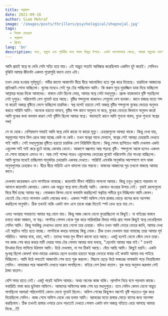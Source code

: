 ```yaml
---
title: স্বপ্নজাল
date: 2021-09-16
author: Siam Mehraf
image: '/images/posts/thrillers/psychological/shopnojal.jpg'
tags:
  - সিয়াম মেহরাফ
  - স্বপ্নজাল
  - থ্রিলার
lang: 'bn'
description: সত্য, কল্পনা এবং পৃথিবীর অন্য সমস্ত কিছুর উপরে। একটা ভালোবাসার ক্ষেত্রে, আমরা কল্পনার ভালোবাসাগুলোকেই...
---
```


আমি প্রায়ই স্বপ্নে যা দেখি সেটা সত্যি হয়ে যায়। এই অদ্ভুত সত্যটা আবিষ্কার করেছিলাম একদিন হুট করেই। সেদিনও বুঝিনি আমার জীবনটা একদম পুরোপুরি বদলে দেবে এটা।

তখন ভোর হওয়ার পূর্বমুহূর্ত। গভীর কালো আকাশটা ধীরে ধীরে আলোকিত হতে শুরু করে দিয়েছে। চারদিকে আজানের প্রতিধ্বনি শোনা যাচ্ছিলো। ঘুমের মধ্যেও সেই সুর টের পাচ্ছিলাম আমি। কি করুন সুরে মুয়াজ্জিন ডাক দিয়ে যাচ্ছিলো আল্লাহর ঘরের দিকে আমাদের। বাস্তবে যেটা ছিলো ভোর, আমার স্বপ্নে সেটা মধ্যদুপুর। প্রচন্ড বাজেভাবে বৃষ্টি পড়ছিলো সেই দুপুরে। পরিবেশটা বেশ গুমোট হয়ে আছে। বৃষ্টির শব্দগুলো থাকলেও সেগুলো বেশ হালকা। কানে বাজার মতো শব্দ না করেই অজস্র বৃষ্টিতে ভেসে যাচ্ছিলো চারদিক। স্বপ্ন বলেই হয়তো সেই অজস্র বৃষ্টির শব্দগুলো বুকের ভেতরে অনুভব করতে পারিনি আমি। অনেকে হয়তো ভাববে, বৃষ্টির শব্দ কানে অনুভব না করে, বুকের ভেতরে কিভাবে অনুভব করে! আমি বুকের কথা বললাম কারণ সেই বৃষ্টিটা ছিলো আমার স্বপ্নে। স্বভাবতই কানে আমি শুনবো বাস্তব, বুকে শুনবো স্বপ্নের শব্দ!

সে যা হোক। বেশিরভাগ সময়ই আমি স্বপ্নে দেখি কারো না কারো মৃত্যু। চেহারাগুলো আবছা থাকে। কিন্তু দেখা যায়, স্বপ্নগুলোর সাথে মিল রেখে মারা যাচ্ছে কেউ না কেউ। তখন স্বপ্নের সাথে মেলালে, স্বপ্নের সেই আবছা চেহারাটা দেখতে পাই আমি। সেই মধ্যদুপুরের বৃষ্টিতে হয়তো চারদিক বেশ নিরিবিলি ছিলো। কিন্তু সেসব ছাপিয়েও আমি দেখলাম একটা এম্বুলেন্স সাই সাই করে ছুটে যাচ্ছে কোথায় যেনো। আকাশে বজ্রপাত আর পড়ছে বৃষ্টি। শব্দগুলো আস্তে হলেও একদম যে শোনা যাচ্ছেনা এমনও না। আর সেই শব্দের পরেও এম্বুলেন্সের ভেতরের ঘুমোট পরিবেশটা টের পাওয়া যাচ্ছিলো। আমি ঘুমের মধ্যেই চাচ্ছিলাম মানুষটার চেহারাটা একবার দেখতে। পারিনি! এমনকি মানুষটার আশেপাশে বসে থাকা মানুষগুলোর চেহারাও না। ধীরে ধীরে গাড়িটা এসে থামলো তার গন্তব্যে। বাস্তবের আজানের সুর তখনো বাজছে আমার কানে।

দেখলাম কয়েকজন এসে লাশটাকে নামাচ্ছে। জায়গাটা ভীষণ পরিচিত লাগলো আমার। কিন্তু তবুও বুঝতে পারলাম না আসলে জায়গাটা কোথায়। কেমন এক অদ্ভুত স্বপ্নে বাসা বেঁধেছি আমি। কোথাও যাওয়ার উপায় নেই। বৃথাই রহস্যগুলো ঘিরে দীর্ঘ হচ্ছে আমার স্বপ্ন। লোকজন কিসব যেনো বলাবলি করছিলো! স্বপ্নটার গভীরে ডুব দিচ্ছিলাম আমি কেবল। যেতেই টের পেতে লাগলাম একটা লোকের কথা। একদম স্পষ্ট! অফিস শেষে রাস্তার মোড়ে বাসের জন্য অপেক্ষা করছিলো মানুষটা। ঠিক তখনই নাকি একটা বাস এসে তাকে ধাক্কা দিতেই স্পট ডেড হয়ে যায় সে।

এমত অবস্থায় সাধারণত আমার স্বপ্ন থেমে যায়। কিন্তু আজ কেনো যেনো ফুরোচ্ছিলো না কিছুই। না বাইরের বাস্তবে চলতে থাকা আজান, না স্বপ্ন। লাশটার গোসল থেকে শুরু করে পারিবারিক বিদায় পর্যন্ত প্রায় সমস্ত কিছুই স্বপ্নে দেখেছিলাম সেদিন আমি। কিন্তু সবকিছু দেখলেও রহস্য রয়ে গেলো তার চেহারা। যদিও তখন আমি ভেতর ভেতর জানি, আমার দেখা এই স্বপ্নটাও সত্যি হতে যাচ্ছে। লাশটাকে কবরে নামাচ্ছে কিছু লোক। ঠিক তখন দেখলাম যারা নামাচ্ছে তারা আমার পূর্ব পরিচিত। আমার বাবা, চাচা, ভাই। তাদের সবার মুখ ভীষণ কালো হয়ে আছে। একটু হলেই যেনো কেঁদে দেবে তারা। সব কাজ শেষ করে কবরে মাটি দেয়ার সময় টের পেলাম আমার বাবা বলছে, "ছেলেটা আমার আর নাই।" তখনই চিৎকার দিয়ে লাফিয়ে উঠলাম আমি। উঠে দেখলাম, না সব ঠিকই আছে। বেঁচে আছি আমি। কিছুই হয়নি। একটা দুঃস্বপ্ন ছিলো কেবল! বাবা-মায়ের একমাত্র ছেলে হওয়ায় হয়তো স্বপ্নের ভেতরে বাবার ওই কথাটা আমায় ভয় পাইয়ে দিচ্ছিলো। আমি উঠে বসতেই আজানটা শেষ হতে শুরু করলো। বিছানা ছেড়ে উঠে ফজরের নামাজটা পড়ে নিয়েছিলাম সেদিন। নামাজের পরে আকাশটা দেখতে দারুন লাগছিলো। বাইরে বেশ ঠান্ডা বাতাস। বুক ভরে অনুভব করলাম সেই ঠান্ডা বাতাস।

বেশি সময় হাতে নেই। একটু পরেই অফিস আমার। অথচ অনেক কাজ বাকি। ল্যাপটপ নিয়ে বসে পড়লাম কাজে। যথারিতি নাস্তা করে ছুটলাম অফিসে। আমাদের অফিসের কাজ শেষ হয় মধ্যদুপুরে। তবে সেদিন কেমন যেনো অদ্ভুত লাগছিলো আমার! পরিবেশটাই কেমন যেনো গুমোট ছিলো। অফিস শেষের কিছুক্ষন আগেই বৃষ্টি পড়তেও শুরু করে দিয়েছিলো সেদিন। কাজ শেষে অফিস থেকে বের হলাম আমি। বরাবরের মতো রাস্তার মোড়ে বাসের জন্য অপেক্ষা করছিলাম। ঠিক তখনই রাস্তার ওপারে চোখ পড়তেই দেখতে পেলাম একটা বাস অজস্র গতিতে ধেয়ে আসছে আমার দিকে...!!!
